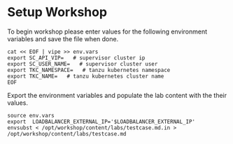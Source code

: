 # Setup Workshop

To begin workshop please enter values for the following environment variables and save the file when done.

```execute
cat << EOF | vipe >> env.vars
export SC_API_VIP=   # supervisor cluster ip
export SC_USER_NAME=   # supervisor cluster user
export TKC_NAMESPACE=   # tanzu kubernetes namespace
export TKC_NAME=   # tanzu kubernetes cluster name
EOF
```

Export the environment variables and populate the lab content with the their values.

```execute
source env.vars
export  LOADBALANCER_EXTERNAL_IP='$LOADBALANCER_EXTERNAL_IP'
envsubst < /opt/workshop/content/labs/testcase.md.in > /opt/workshop/content/labs/testcase.md
```

